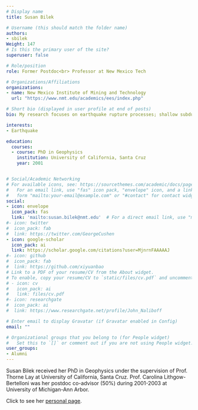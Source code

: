 ```yaml
---
# Display name
title: Susan Bilek

# Username (this should match the folder name)
authors:
- sbilek
Weight: 147
# Is this the primary user of the site?
superuser: false

# Role/position
role: Former Postdoc<br> Professor at New Mexico Tech

# Organizations/Affiliations
organizations:
- name: New Mexico Institute of Mining and Technology
  url: "https://www.nmt.edu/academics/ees/index.php"

# Short bio (displayed in user profile at end of posts)
bio: My research focuses on earthquake rupture processes; shallow subduction zone processes; tsunami generation; fault zone material properties; stresses and structure of fault zones

interests:
- Earthquake

education:
  courses:
  - course: PhD in Geophysics
    institution: University of California, Santa Cruz
    year: 2001


# Social/Academic Networking
# For available icons, see: https://sourcethemes.com/academic/docs/page-builder/#icons
#   For an email link, use "fas" icon pack, "envelope" icon, and a link in the
#   form "mailto:your-email@example.com" or "#contact" for contact widget.
social:
- icon: envelope
  icon_pack: fas
  link: 'mailto:susan.bilek@nmt.edu'  # For a direct email link, use "mailto:test@example.org".
#- icon: twitter
#  icon_pack: fab
#  link: https://twitter.com/GeorgeCushen
- icon: google-scholar
  icon_pack: ai
  link: https://scholar.google.com/citations?user=MjnrnFAAAAAJ
#- icon: github
#  icon_pack: fab
#  link: https://github.com/xiyuanbao
# Link to a PDF of your resume/CV from the About widget.
# To enable, copy your resume/CV to `static/files/cv.pdf` and uncomment the lines below.
# - icon: cv
#   icon_pack: ai
#   link: files/cv.pdf
#- icon: researchgate
#  icon_pack: ai
#  link: https://www.researchgate.net/profile/John_Naliboff

# Enter email to display Gravatar (if Gravatar enabled in Config)
email: ""

# Organizational groups that you belong to (for People widget)
#   Set this to `[]` or comment out if you are not using People widget.
user_groups:
- Alumni
---
```


Susan Bilek received her PhD in Geophysics under the supervision of Prof. Thorne Lay at University of California, Santa Cruz. Prof. Carolina Lithgow-Bertelloni was her postdoc co-advisor (50%) during 2001-2003 at University of Michigan-Ann Arbor. 

Click to see her [personal page](https://www.nmt.edu/academics/ees/faculty/sbilek.php).

